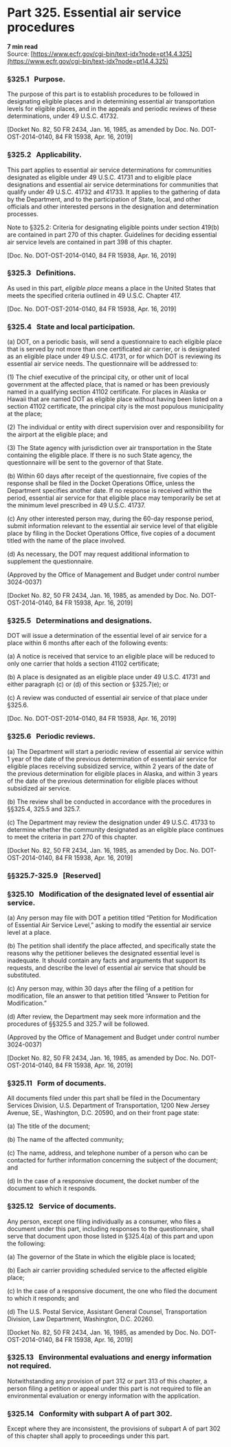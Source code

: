 # Part 325. Essential air service procedures
**7 min read**  
Source: [https://www.ecfr.gov/cgi-bin/text-idx?node=pt14.4.325](https://www.ecfr.gov/cgi-bin/text-idx?node=pt14.4.325)

<div>

### §325.1   Purpose.

The purpose of this part is to establish procedures to be followed in designating eligible places and in determining essential air transportation levels for eligible places, and in the appeals and periodic reviews of these determinations, under 49 U.S.C. 41732.

\[Docket No. 82, 50 FR 2434, Jan. 16, 1985, as amended by Doc. No. DOT-OST-2014-0140, 84 FR 15938, Apr. 16, 2019\]

### §325.2   Applicability.

This part applies to essential air service determinations for communities designated as eligible under 49 U.S.C. 41731 and to eligible place designations and essential air service determinations for communities that qualify under 49 U.S.C. 41732 and 41733. It applies to the gathering of data by the Department, and to the participation of State, local, and other officials and other interested persons in the designation and determination processes.

Note to §325.2: Criteria for designating eligible points under section 419(b) are contained in part 270 of this chapter. Guidelines for deciding essential air service levels are contained in part 398 of this chapter.

\[Doc. No. DOT-OST-2014-0140, 84 FR 15938, Apr. 16, 2019\]

### §325.3   Definitions.

As used in this part, *eligible place* means a place in the United States that meets the specified criteria outlined in 49 U.S.C. Chapter 417.

\[Doc. No. DOT-OST-2014-0140, 84 FR 15938, Apr. 16, 2019\]

### §325.4   State and local participation.

\(a\) DOT, on a periodic basis, will send a questionnaire to each eligible place that is served by not more than one certificated air carrier, or is designated as an eligible place under 49 U.S.C. 41731, or for which DOT is reviewing its essential air service needs. The questionnaire will be addressed to:

\(1\) The chief executive of the principal city, or other unit of local government at the affected place, that is named or has been previously named in a qualifying section 41102 certificate. For places in Alaska or Hawaii that are named DOT as eligible place without having been listed on a section 41102 certificate, the principal city is the most populous municipality at the place;

\(2\) The individual or entity with direct supervision over and responsibility for the airport at the eligible place; and

\(3\) The State agency with jurisdiction over air transportation in the State containing the eligible place. If there is no such State agency, the questionnaire will be sent to the governor of that State.

\(b\) Within 60 days after receipt of the questionnaire, five copies of the response shall be filed in the Docket Operations Office, unless the Department specifies another date. If no response is received within the period, essential air service for that eligible place may temporarily be set at the minimum level prescribed in 49 U.S.C. 41737.

\(c\) Any other interested person may, during the 60-day response period, submit information relevant to the essential air service level of that eligible place by filing in the Docket Operations Office, five copies of a document titled with the name of the place involved.

\(d\) As necessary, the DOT may request additional information to supplement the questionnaire.

(Approved by the Office of Management and Budget under control number 3024-0037)

\[Docket No. 82, 50 FR 2434, Jan. 16, 1985, as amended by Doc. No. DOT-OST-2014-0140, 84 FR 15938, Apr. 16, 2019\]

### §325.5   Determinations and designations.

DOT will issue a determination of the essential level of air service for a place within 6 months after each of the following events:

\(a\) A notice is received that service to an eligible place will be reduced to only one carrier that holds a section 41102 certificate;

\(b\) A place is designated as an eligible place under 49 U.S.C. 41731 and either paragraph (c) or (d) of this section or §325.7(e); or

\(c\) A review was conducted of essential air service of that place under §325.6.

\[Doc. No. DOT-OST-2014-0140, 84 FR 15938, Apr. 16, 2019\]

### §325.6   Periodic reviews.

\(a\) The Department will start a periodic review of essential air service within 1 year of the date of the previous determination of essential air service for eligible places receiving subsidized service, within 2 years of the date of the previous determination for eligible places in Alaska, and within 3 years of the date of the previous determination for eligible places without subsidized air service.

\(b\) The review shall be conducted in accordance with the procedures in §§325.4, 325.5 and 325.7.

\(c\) The Department may review the designation under 49 U.S.C. 41733 to determine whether the community designated as an eligible place continues to meet the criteria in part 270 of this chapter.

\[Docket No. 82, 50 FR 2434, Jan. 16, 1985, as amended by Doc. No. DOT-OST-2014-0140, 84 FR 15938, Apr. 16, 2019\]

### §§325.7-325.9   \[Reserved\]

### §325.10   Modification of the designated level of essential air service.

\(a\) Any person may file with DOT a petition titled “Petition for Modification of Essential Air Service Level,” asking to modify the essential air service level at a place.

\(b\) The petition shall identify the place affected, and specifically state the reasons why the petitioner believes the designated essential level is inadequate. It should contain any facts and arguments that support its requests, and describe the level of essential air service that should be substituted.

\(c\) Any person may, within 30 days after the filing of a petition for modification, file an answer to that petition titled “Answer to Petition for Modification.”

\(d\) After review, the Department may seek more information and the procedures of §§325.5 and 325.7 will be followed.

(Approved by the Office of Management and Budget under control number 3024-0037)

\[Docket No. 82, 50 FR 2434, Jan. 16, 1985, as amended by Doc. No. DOT-OST-2014-0140, 84 FR 15938, Apr. 16, 2019\]

### §325.11   Form of documents.

All documents filed under this part shall be filed in the Documentary Services Division, U.S. Department of Transportation, 1200 New Jersey Avenue, SE., Washington, D.C. 20590, and on their front page state:

\(a\) The title of the document;

\(b\) The name of the affected community;

\(c\) The name, address, and telephone number of a person who can be contacted for further information concerning the subject of the document; and

\(d\) In the case of a responsive document, the docket number of the document to which it responds.

### §325.12   Service of documents.

Any person, except one filing individually as a consumer, who files a document under this part, including responses to the questionnaire, shall serve that document upon those listed in §325.4(a) of this part and upon the following:

\(a\) The governor of the State in which the eligible place is located;

\(b\) Each air carrier providing scheduled service to the affected eligible place;

\(c\) In the case of a responsive document, the one who filed the document to which it responds; and

\(d\) The U.S. Postal Service, Assistant General Counsel, Transportation Division, Law Department, Washington, D.C. 20260.

\[Docket No. 82, 50 FR 2434, Jan. 16, 1985, as amended by Doc. No. DOT-OST-2014-0140, 84 FR 15938, Apr. 16, 2019\]

### §325.13   Environmental evaluations and energy information not required.

Notwithstanding any provision of part 312 or part 313 of this chapter, a person filing a petition or appeal under this part is not required to file an environmental evaluation or energy information with the application.

### §325.14   Conformity with subpart A of part 302.

Except where they are inconsistent, the provisions of subpart A of part 302 of this chapter shall apply to proceedings under this part.

</div>
